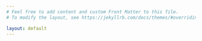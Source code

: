 ```yaml
---
# Feel free to add content and custom Front Matter to this file.
# To modify the layout, see https://jekyllrb.com/docs/themes/#overriding-theme-defaults

layout: default
---
```

  <div id="mainmap">
  </div>
  <script>
    var walkingStyle = {
      "color": "#ff7800",
      "weight": 1.5,
      "opacity": 0.75
    };
    var mainMap;
    var areas = {% data_to_json areas %};
    window.onload = function() {
      mainMap = L.map('mainmap').setView([53.4105095,-2.9704659], 12)
      //mainMap = L.map('mainmap').setView([51.505, -0.09], 13);
      var mapLink = '<a href="http://openstreetmap.org">OpenStreetMap</a>';
      var ocmlink = '<a href="http://thunderforest.com/">Thunderforest</a>';
      L.tileLayer(
        'https://tile.thunderforest.com/cycle/{z}/{x}/{y}.png?apikey=545d2bceafc34e60af2dd48c5ea3d00c', {
        attribution: '&copy; '+mapLink+' Contributors & '+ocmlink,
        maxZoom: 18,
        }).addTo(mainMap);
      // Load the isochrones
      for (var i =0; i < areas.length; i++) {
        console.log(areas[i].name + " "+areas[i].url);
        if (areas[i].url) {
          const xhr = new XMLHttpRequest();
          xhr.open('GET', areas[i].url);
          xhr.responseType = 'json';
          xhr.area_idx = i;
          xhr.onload = function(e) {
            if (this.status == 200) {
              areas[this.area_idx].isochrone = this.response;
              // Add it to the map
              L.geoJSON(areas[this.area_idx].isochrone, { style: walkingStyle }).addTo(mainMap);
            }
          };
          xhr.send();
        }
      }
    }
  </script>
